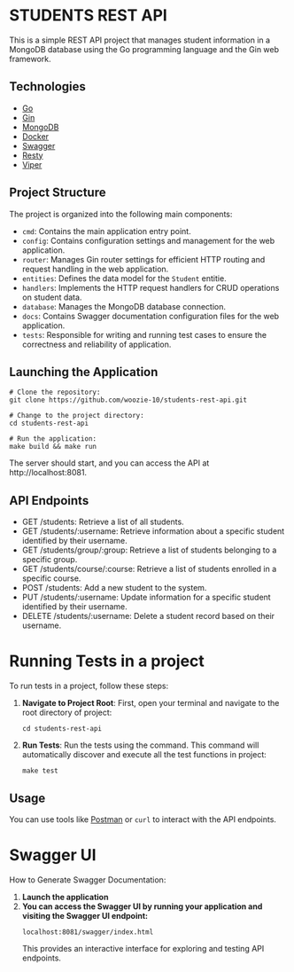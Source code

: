 # STUDENTS REST API

This is a simple REST API project that manages student information in a MongoDB database using the Go programming language and the Gin web framework.

## Technologies

- [Go](https://go.dev/)
- [Gin](https://github.com/gin-gonic/gin)
- [MongoDB](https://www.mongodb.com/)
- [Docker](https://www.docker.com/)
- [Swagger](https://swagger.io/)
- [Resty](https://github.com/go-resty/resty)
- [Viper](https://github.com/spf13/viper)

## Project Structure

The project is organized into the following main components:

- `cmd`: Contains the main application entry point.
- `config`: Contains configuration settings and management for the web application.
- `router`: Manages Gin router settings for efficient HTTP routing and request handling in the web application.
- `entities`: Defines the data model for the `Student` entitie.
- `handlers`: Implements the HTTP request handlers for CRUD operations on student data.
- `database`: Manages the MongoDB database connection.
- `docs`: Сontains Swagger documentation configuration files for the web application.
- `tests`: Responsible for writing and running test cases to ensure the correctness and reliability of application.

## Launching the Application

```shell
# Clone the repository:
git clone https://github.com/woozie-10/students-rest-api.git

# Change to the project directory:
cd students-rest-api

# Run the application:
make build && make run

```
The server should start, and you can access the API at http://localhost:8081.

## API Endpoints
- GET /students: Retrieve a list of all students.
- GET /students/:username: Retrieve information about a specific student identified by their username.
- GET /students/group/:group: Retrieve a list of students belonging to a specific group.
- GET /students/course/:course: Retrieve a list of students enrolled in a specific course.
- POST /students: Add a new student to the system.
- PUT /students/:username: Update information for a specific student identified by their username.
- DELETE /students/:username: Delete a student record based on their username.

# Running Tests in a project

To run tests in a project, follow these steps:

1. **Navigate to Project Root**: First, open your terminal and navigate to the root directory of project:

   ```shell
   cd students-rest-api
   ```
2. **Run Tests**: Run the tests using the command. This command will automatically discover and execute all the test functions in project:

   ```shell
   make test
   ```

## Usage

You can use tools like [Postman](https://www.postman.com/) or `curl` to interact with the API endpoints.

# Swagger UI

How to Generate Swagger Documentation:

1. **Launch the application**
2. **You can access the Swagger UI by running your application and visiting the Swagger UI endpoint:**
   ```shell
   localhost:8081/swagger/index.html
   ```
   This provides an interactive interface for exploring and testing API endpoints.
